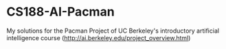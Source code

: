 # CS188-AI-Pacman

My solutions for the Pacman Project of UC Berkeley's introductory artificial intelligence course (http://ai.berkeley.edu/project_overview.html)